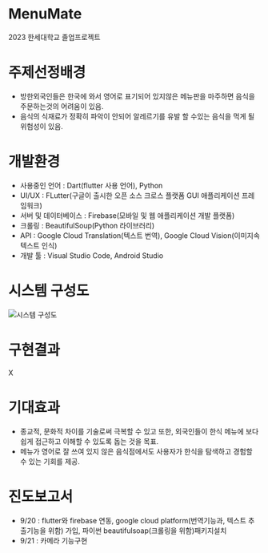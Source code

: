 # MenuMate
2023 한세대학교 졸업프로젝트 

# 주제선정배경
- 방한외국인들은 한국에 와서 영어로 표기되어 있지않은 메뉴판을 마주하면 음식을 주문하는것의 어려움이 있음. 
- 음식의 식재료가 정확히 파악이 안되어 알레르기를 유발 할 수있는 음식을 먹게 될 위험성이 있음.

# 개발환경
- 사용중인 언어 : Dart(flutter 사용 언어), Python
- UI/UX : FLutter(구글이 출시한 오픈 소스 크로스 플랫폼 GUI 애플리케이션 프레임워크)
- 서버 및 데이터베이스 : Firebase(모바일 및 웹 애플리케이션 개발 플랫폼)
- 크롤링 : BeautifulSoup(Python 라이브러리)
- API : Google Cloud Translation(텍스트 번역), Google Cloud Vision(이미지속 텍스트 인식) 
- 개발 툴 : Visual Studio Code, Android Studio

# 시스템 구성도
![시스템 구성도](https://github.com/hyunjun0414/Graduation_201910674/assets/80450602/645142ff-4186-438a-9d89-15e0b50e6842)



# 구현결과
X

# 기대효과
- 종교적, 문화적 차이를 기술로써 극복할 수 있고 또한, 외국인들이 한식 메뉴에 보다 쉽게 ​​접근하고 이해할 수 있도록 돕는 것을 목표.
- 메뉴가 영어로 잘 쓰여 있지 않은 음식점에서도 사용자가 한식을 탐색하고 경험할 수 있는 기회를 제공.




# 진도보고서
- 9/20 : flutter와 firebase 연동, google cloud platform(번역기능과, 텍스트 추출기능을 위함) 가입, 파이썬 beautifulsoap(크롤링을 위함)패키지설치
- 9/21 : 카메라 기능구현
